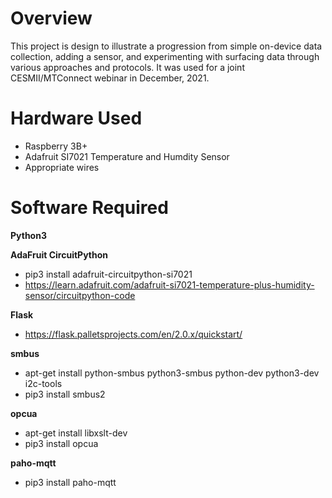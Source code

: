 # Overview

This project is design to illustrate a progression from simple on-device data collection, adding a sensor, and experimenting with surfacing data through various approaches and protocols. It was used for a joint CESMII/MTConnect webinar in December, 2021.

# Hardware Used

+ Raspberry 3B+
+ Adafruit SI7021 Temperature and Humdity Sensor
+ Appropriate wires

# Software Required

**Python3**

**AdaFruit CircuitPython**
+ pip3 install adafruit-circuitpython-si7021
+ https://learn.adafruit.com/adafruit-si7021-temperature-plus-humidity-sensor/circuitpython-code

**Flask**
+ https://flask.palletsprojects.com/en/2.0.x/quickstart/

**smbus**
+ apt-get install python-smbus python3-smbus python-dev python3-dev i2c-tools
+ pip3 install smbus2

**opcua**
+ apt-get install libxslt-dev
+ pip3 install opcua

**paho-mqtt**
+ pip3 install paho-mqtt
